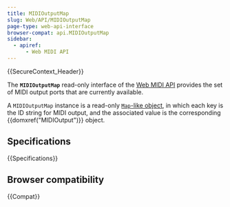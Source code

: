 ```yaml
---
title: MIDIOutputMap
slug: Web/API/MIDIOutputMap
page-type: web-api-interface
browser-compat: api.MIDIOutputMap
sidebar:
  - apiref:
      - Web MIDI API
---
```


{{SecureContext_Header}}

The **`MIDIOutputMap`** read-only interface of the [Web MIDI API](/en-US/docs/Web/API/Web_MIDI_API) provides the set of MIDI output ports that are currently available.

A `MIDIOutputMap` instance is a read-only [`Map`-like object](/en-US/docs/Web/JavaScript/Reference/Global_Objects/Map#map-like_browser_apis), in which each key is the ID string for MIDI output, and the associated value is the corresponding {{domxref("MIDIOutput")}} object.

## Specifications

{{Specifications}}

## Browser compatibility

{{Compat}}
